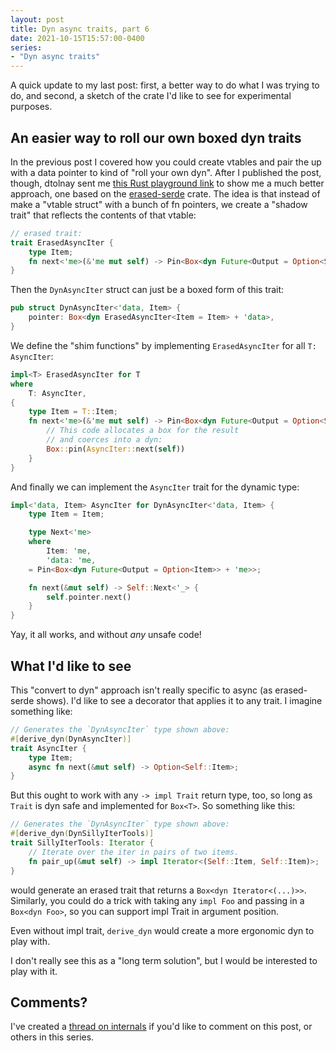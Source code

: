 ```yaml
---
layout: post
title: Dyn async traits, part 6
date: 2021-10-15T15:57:00-0400
series:
- "Dyn async traits"
---
```


A quick update to my last post: first, a better way to do what I was trying to do, and second, a sketch of the crate I'd like to see for experimental purposes.

## An easier way to roll our own boxed dyn traits

In the previous post I covered how you could create vtables and pair the up with a data pointer to kind of "roll your own dyn". After I published the post, though, dtolnay sent me [this Rust playground link](https://play.rust-lang.org/?version=nightly&mode=debug&edition=2018&gist=adba43d6e056337cd8a297624a296219) to show me a much better approach, one based on the [erased-serde] crate. The idea is that instead of make a "vtable struct" with a bunch of fn pointers, we create a "shadow trait" that reflects the contents of that vtable:

[erased-serde]: https://crates.io/crates/erased-serde

```rust
// erased trait:
trait ErasedAsyncIter {
    type Item;
    fn next<'me>(&'me mut self) -> Pin<Box<dyn Future<Output = Option<Self::Item>> + 'me>>;
}
```

Then the `DynAsyncIter` struct can just be a boxed form of this trait:

```rust
pub struct DynAsyncIter<'data, Item> {
    pointer: Box<dyn ErasedAsyncIter<Item = Item> + 'data>,
}
```

We define the "shim functions" by implementing `ErasedAsyncIter` for all `T: AsyncIter`:

```rust
impl<T> ErasedAsyncIter for T
where
    T: AsyncIter,
{
    type Item = T::Item;
    fn next<'me>(&'me mut self) -> Pin<Box<dyn Future<Output = Option<Self::Item>> + 'me>> {
        // This code allocates a box for the result
        // and coerces into a dyn:
        Box::pin(AsyncIter::next(self))
    }
}
```

And finally we can implement the `AsyncIter` trait for the dynamic type:

```rust
impl<'data, Item> AsyncIter for DynAsyncIter<'data, Item> {
    type Item = Item;

    type Next<'me>
    where
        Item: 'me,
        'data: 'me,
    = Pin<Box<dyn Future<Output = Option<Item>> + 'me>>;

    fn next(&mut self) -> Self::Next<'_> {
        self.pointer.next()
    }
}
```

Yay, it all works, and without *any* unsafe code!

## What I'd like to see

This "convert to dyn" approach isn't really specific to async (as erased-serde shows). I'd like to see a decorator that applies it to any trait. I imagine something like:

```rust
// Generates the `DynAsyncIter` type shown above:
#[derive_dyn(DynAsyncIter)]
trait AsyncIter {
    type Item;
    async fn next(&mut self) -> Option<Self::Item>;
}
```

But this ought to work with any `-> impl Trait` return type, too, so long as `Trait` is dyn safe and implemented for `Box<T>`. So something like this:

```rust
// Generates the `DynAsyncIter` type shown above:
#[derive_dyn(DynSillyIterTools)]
trait SillyIterTools: Iterator {
    // Iterate over the iter in pairs of two items.
    fn pair_up(&mut self) -> impl Iterator<(Self::Item, Self::Item)>;
}
```

would generate an erased trait that returns a `Box<dyn Iterator<(...)>>`. Similarly, you could do a trick with taking any `impl Foo` and passing in a `Box<dyn Foo>`, so you can support impl Trait in argument position.

Even without impl trait, `derive_dyn` would create a more ergonomic dyn to play with.

I don't really see this as a "long term solution", but I would be interested to play with it.

## Comments?

I've created a [thread on internals](https://internals.rust-lang.org/t/blog-series-dyn-async-in-traits/15449) if you'd like to comment on this post, or others in this series.